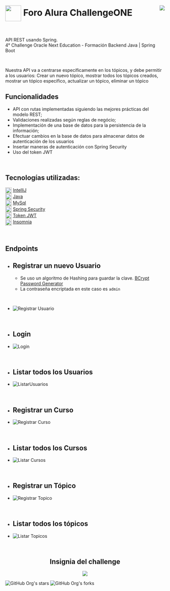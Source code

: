 <h1><img align="center" width="50" src="https://user-images.githubusercontent.com/91544872/209678377-70b50b21-33de-424c-bed8-6a71ef3406ff.png"> Foro Alura ChallengeONE 
   <img align="right" src="https://img.shields.io/badge/STATUS-FINALIZADO-darkgreen">
</h1> <br>

<p align="left">API REST usando Spring. <br>
4° Challenge Oracle Next Education - Formación Backend Java | Spring Boot</p><br>

Nuestra API va a centrarse específicamente en los tópicos, y debe permitir a los usuarios:
Crear un nuevo tópico, mostrar todos los tópicos creados, mostrar un tópico específico, actualizar un tópico, eliminar un tópico
<br>

## Funcionalidades

- API con rutas implementadas siguiendo las mejores prácticas del modelo REST;
- Validaciones realizadas según reglas de negócio;
- Implementación de una base de datos para la persistencia de la información;
- Efectuar cambios en la base de datos para almacenar datos de autenticación de los usuarios
- Insertar maneras de autenticación con Spring Security
- Uso del token JWT
<br>

## Tecnologías utilizadas:

  <img align="center" width="20" src="https://github.com/gfCrova/ForoAlura_ChallengeONE/assets/103906625/395cf392-5c85-48cb-9678-0eea72c4c62d"> [IntelliJ](https://www.jetbrains.com/es-es/idea/)  
  <img align="center" width="20" src="https://github.com/gfCrova/ForoAlura_ChallengeONE/assets/103906625/1ce5e006-0e98-40e4-aca2-4b41218745b1"> [Java](https://www.java.com/en/)  
  <img align="center" width="20" src="https://github.com/gfCrova/ForoAlura_ChallengeONE/assets/103906625/6734f329-4827-4a0d-9428-45be57c4c5cb"> [MySql](https://www.mysql.com/)  
  <img align="center" width="20" src="https://github.com/gfCrova/ForoAlura_ChallengeONE/assets/103906625/4e503430-4a50-448d-8ed9-37c72cceb1ed"> [Spring Security](https://start.spring.io/)  
  <img align="center" width="20" src="https://github.com/gfCrova/ForoAlura_ChallengeONE/assets/103906625/5e0a2de9-c0b3-4e83-9892-02535afb0d67"> [Token JWT](https://jwt.io/)  
  <img align="center" width="20" src="https://github.com/gfCrova/ForoAlura_ChallengeONE/assets/103906625/ddc1d1a6-5d25-47c0-abda-370d7082fc90"> [Insomnia](https://insomnia.rest/)  
  <!-- <img align="center" width="20" src="https://github.com/gfCrova/ForoAlura_ChallengeONE/assets/103906625/89c97dcb-c8d5-4faf-a0ba-ec3f04b9fc50"> [Flyway](https://flywaydb.org/) -->

<br>

## Endpoints

   - ## Registrar un nuevo Usuario

      - Se uso un algoritmo de Hashing para guardar la clave. <a href="https://www.browserling.com/tools/bcrypt">BCrypt Password Generator</a><br>
      - La contraseña encriptada en este caso es ```admin```

<br>

   - ![Registrar Usuario](https://github.com/gfCrova/ForoAlura_ChallengeONE/assets/103906625/6cc988b3-2cc1-4108-8055-41b346dbf36c)

<br>

   - ## Login

   - ![Login](https://github.com/gfCrova/ForoAlura_ChallengeONE/assets/103906625/ccc452de-3088-45a0-8858-78dc2b220be9)

<br>

   - ## Listar todos los Usuarios

   - ![ListarUsuarios](https://github.com/gfCrova/ForoAlura_ChallengeONE/assets/103906625/8b026ed7-be79-40b7-b98a-bbd881fe4360)

<br>

   - ## Registrar un Curso
   
   - ![Registrar Curso](https://github.com/gfCrova/ForoAlura_ChallengeONE/assets/103906625/11526e06-7801-4ec9-bf19-cd3ee6b90457)
   
<br>

   - ## Listar todos los Cursos

   - ![Listar Cursos](https://github.com/gfCrova/ForoAlura_ChallengeONE/assets/103906625/4732263c-bc5e-4020-a31f-889fb10fb88c)

<br>

   - ## Registrar un Tópico

   - ![Registrar Topico](https://github.com/gfCrova/ForoAlura_ChallengeONE/assets/103906625/4c603820-a3e7-48ed-a359-5d0f03282ad6)

<br>

   - ## Listar todos los tópicos

   - ![Listar Topicos](https://github.com/gfCrova/ForoAlura_ChallengeONE/assets/103906625/26d4778f-2dbf-47cc-a646-d5a2049aaf7e)

<br>

<div  align="center" >
   <h2> Insignia del challenge </h2>
   <img src="https://github.com/gfCrova/ForoAlura_ChallengeONE/assets/103906625/c39aebb8-b5de-4af5-bc2b-256337fea8bb" />
</div>

![GitHub Org's stars](https://img.shields.io/github/stars/gfCrova/ForoAlura_ChallengeONE?style=social)
![GitHub Org's forks](https://img.shields.io/github/forks/gfCrova/ForoAlura_ChallengeONE?style=social)
